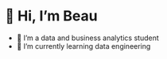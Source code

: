 # 👋 Hi, I’m Beau
- 👀 I’m a data and business analytics student
- 🌱 I’m currently learning data engineering

<!---
beauuks/beauuks is a ✨ special ✨ repository because its `README.md` (this file) appears on your GitHub profile.
You can click the Preview link to take a look at your changes.
--->
